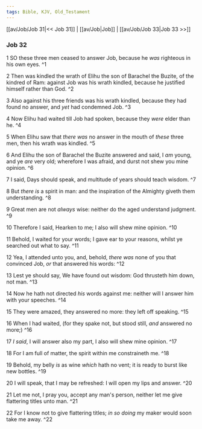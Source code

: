 ```yaml
---
tags: Bible, KJV, Old_Testament
---
```


[[av/Job/Job 31|<< Job 31]] | [[av/Job|Job]] | [[av/Job/Job 33|Job 33 >>]]

### Job 32

1 SO these three men ceased to answer Job, because he _was_ righteous in his own eyes. ^1

2 Then was kindled the wrath of Elihu the son of Barachel the Buzite, of the kindred of Ram: against Job was his wrath kindled, because he justified himself rather than God. ^2

3 Also against his three friends was his wrath kindled, because they had found no answer, and _yet_ had condemned Job. ^3

4 Now Elihu had waited till Job had spoken, because they _were_ elder than he. ^4

5 When Elihu saw that _there_ _was_ no answer in the mouth of _these_ three men, then his wrath was kindled. ^5

6 And Elihu the son of Barachel the Buzite answered and said, I _am_ young, and ye _are_ very old; wherefore I was afraid, and durst not shew you mine opinion. ^6

7 I said, Days should speak, and multitude of years should teach wisdom. ^7

8 But _there_ _is_ a spirit in man: and the inspiration of the Almighty giveth them understanding. ^8

9 Great men are not _always_ wise: neither do the aged understand judgment. ^9

10 Therefore I said, Hearken to me; I also will shew mine opinion. ^10

11 Behold, I waited for your words; I gave ear to your reasons, whilst ye searched out what to say. ^11

12 Yea, I attended unto you, and, behold, _there_ _was_ none of you that convinced Job, _or_ that answered his words: ^12

13 Lest ye should say, We have found out wisdom: God thrusteth him down, not man. ^13

14 Now he hath not directed _his_ words against me: neither will I answer him with your speeches. ^14

15 They were amazed, they answered no more: they left off speaking. ^15

16 When I had waited, (for they spake not, but stood still, _and_ answered no more;) ^16

17 _I_ _said_, I will answer also my part, I also will shew mine opinion. ^17

18 For I am full of matter, the spirit within me constraineth me. ^18

19 Behold, my belly _is_ as wine _which_ hath no vent; it is ready to burst like new bottles. ^19

20 I will speak, that I may be refreshed: I will open my lips and answer. ^20

21 Let me not, I pray you, accept any man's person, neither let me give flattering titles unto man. ^21

22 For I know not to give flattering titles; _in_ _so_ _doing_ my maker would soon take me away. ^22
